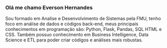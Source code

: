 ### Olá me chamo Everson Hernandes
Sou formado em Analise e Desenvolvimento de Sistemas pela FMU, tenho foco em análise de dados e códigos back-end, meus principais conhecimentos em programação são: Python, Flask, Pandas, SQL HTML e CSS.
Também possuo conhecimento em Business Intelligence, Data Science e ETL para poder criar códigos e análises mais robustas.
